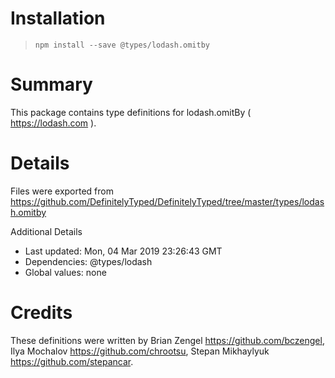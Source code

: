 # Installation
> `npm install --save @types/lodash.omitby`

# Summary
This package contains type definitions for lodash.omitBy ( https://lodash.com ).

# Details
Files were exported from https://github.com/DefinitelyTyped/DefinitelyTyped/tree/master/types/lodash.omitby

Additional Details
 * Last updated: Mon, 04 Mar 2019 23:26:43 GMT
 * Dependencies: @types/lodash
 * Global values: none

# Credits
These definitions were written by Brian Zengel <https://github.com/bczengel>, Ilya Mochalov <https://github.com/chrootsu>, Stepan Mikhaylyuk <https://github.com/stepancar>.
